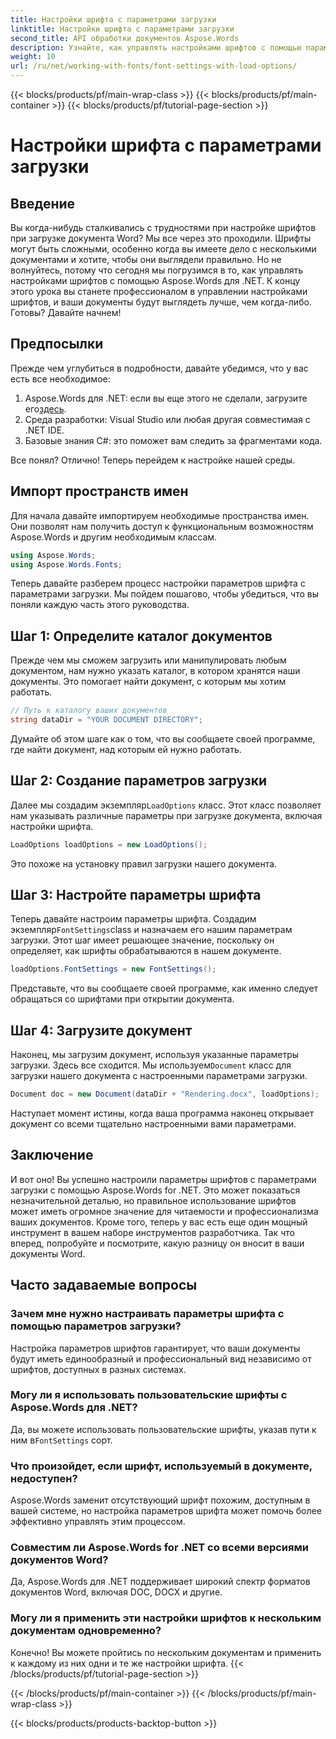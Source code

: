 ```yaml
---
title: Настройки шрифта с параметрами загрузки
linktitle: Настройки шрифта с параметрами загрузки
second_title: API обработки документов Aspose.Words
description: Узнайте, как управлять настройками шрифтов с помощью параметров загрузки в Aspose.Words для .NET. Пошаговое руководство для разработчиков по обеспечению единообразного внешнего вида шрифтов в документах Word.
weight: 10
url: /ru/net/working-with-fonts/font-settings-with-load-options/
---
```


{{< blocks/products/pf/main-wrap-class >}}
{{< blocks/products/pf/main-container >}}
{{< blocks/products/pf/tutorial-page-section >}}

# Настройки шрифта с параметрами загрузки

## Введение

Вы когда-нибудь сталкивались с трудностями при настройке шрифтов при загрузке документа Word? Мы все через это проходили. Шрифты могут быть сложными, особенно когда вы имеете дело с несколькими документами и хотите, чтобы они выглядели правильно. Но не волнуйтесь, потому что сегодня мы погрузимся в то, как управлять настройками шрифтов с помощью Aspose.Words для .NET. К концу этого урока вы станете профессионалом в управлении настройками шрифтов, и ваши документы будут выглядеть лучше, чем когда-либо. Готовы? Давайте начнем!

## Предпосылки

Прежде чем углубиться в подробности, давайте убедимся, что у вас есть все необходимое:

1.  Aspose.Words для .NET: если вы еще этого не сделали, загрузите его[здесь](https://releases.aspose.com/words/net/).
2. Среда разработки: Visual Studio или любая другая совместимая с .NET IDE.
3. Базовые знания C#: это поможет вам следить за фрагментами кода.

Все понял? Отлично! Теперь перейдем к настройке нашей среды.

## Импорт пространств имен

Для начала давайте импортируем необходимые пространства имен. Они позволят нам получить доступ к функциональным возможностям Aspose.Words и другим необходимым классам.

```csharp
using Aspose.Words;
using Aspose.Words.Fonts;
```

Теперь давайте разберем процесс настройки параметров шрифта с параметрами загрузки. Мы пойдем пошагово, чтобы убедиться, что вы поняли каждую часть этого руководства.

## Шаг 1: Определите каталог документов

Прежде чем мы сможем загрузить или манипулировать любым документом, нам нужно указать каталог, в котором хранятся наши документы. Это помогает найти документ, с которым мы хотим работать.

```csharp
// Путь к каталогу ваших документов
string dataDir = "YOUR DOCUMENT DIRECTORY";
```

Думайте об этом шаге как о том, что вы сообщаете своей программе, где найти документ, над которым ей нужно работать.

## Шаг 2: Создание параметров загрузки

 Далее мы создадим экземпляр`LoadOptions` класс. Этот класс позволяет нам указывать различные параметры при загрузке документа, включая настройки шрифта.

```csharp
LoadOptions loadOptions = new LoadOptions();
```

Это похоже на установку правил загрузки нашего документа.

## Шаг 3: Настройте параметры шрифта

 Теперь давайте настроим параметры шрифта. Создадим экземпляр`FontSettings`class и назначаем его нашим параметрам загрузки. Этот шаг имеет решающее значение, поскольку он определяет, как шрифты обрабатываются в нашем документе.

```csharp
loadOptions.FontSettings = new FontSettings();
```

Представьте, что вы сообщаете своей программе, как именно следует обращаться со шрифтами при открытии документа.

## Шаг 4: Загрузите документ

 Наконец, мы загрузим документ, используя указанные параметры загрузки. Здесь все сходится. Мы используем`Document` класс для загрузки нашего документа с настроенными параметрами загрузки.

```csharp
Document doc = new Document(dataDir + "Rendering.docx", loadOptions);
```

Наступает момент истины, когда ваша программа наконец открывает документ со всеми тщательно настроенными вами параметрами.

## Заключение

И вот оно! Вы успешно настроили параметры шрифтов с параметрами загрузки с помощью Aspose.Words for .NET. Это может показаться незначительной деталью, но правильное использование шрифтов может иметь огромное значение для читаемости и профессионализма ваших документов. Кроме того, теперь у вас есть еще один мощный инструмент в вашем наборе инструментов разработчика. Так что вперед, попробуйте и посмотрите, какую разницу он вносит в ваши документы Word.

## Часто задаваемые вопросы

### Зачем мне нужно настраивать параметры шрифта с помощью параметров загрузки?
Настройка параметров шрифтов гарантирует, что ваши документы будут иметь единообразный и профессиональный вид независимо от шрифтов, доступных в разных системах.

### Могу ли я использовать пользовательские шрифты с Aspose.Words для .NET?
 Да, вы можете использовать пользовательские шрифты, указав пути к ним в`FontSettings` сорт.

### Что произойдет, если шрифт, используемый в документе, недоступен?
Aspose.Words заменит отсутствующий шрифт похожим, доступным в вашей системе, но настройка параметров шрифта может помочь более эффективно управлять этим процессом.

### Совместим ли Aspose.Words for .NET со всеми версиями документов Word?
Да, Aspose.Words для .NET поддерживает широкий спектр форматов документов Word, включая DOC, DOCX и другие.

### Могу ли я применить эти настройки шрифтов к нескольким документам одновременно?
Конечно! Вы можете пройтись по нескольким документам и применить к каждому из них одни и те же настройки шрифта.
{{< /blocks/products/pf/tutorial-page-section >}}

{{< /blocks/products/pf/main-container >}}
{{< /blocks/products/pf/main-wrap-class >}}

{{< blocks/products/products-backtop-button >}}
